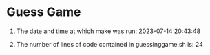 # Guess Game

1. The date and time at which make was run:
2023-07-14 20:43:48

2. The number of lines of code contained in guessinggame.sh is: 24
